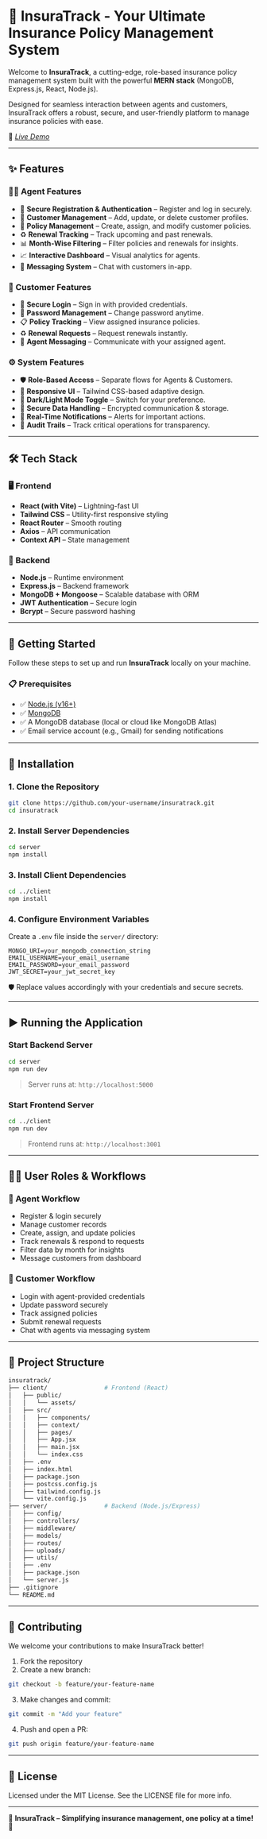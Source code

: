 # 🌟 InsuraTrack - Your Ultimate Insurance Policy Management System

Welcome to **InsuraTrack**, a cutting-edge, role-based insurance policy management system built with the powerful **MERN stack** (MongoDB, Express.js, React, Node.js).

Designed for seamless interaction between agents and customers, InsuraTrack offers a robust, secure, and user-friendly platform to manage insurance policies with ease.

🔗 *[Live Demo](https://insuratrack.onrender.com/)*

---

## ✨ Features

### 🧑‍💼 Agent Features

- 🔐 **Secure Registration & Authentication** – Register and log in securely.
- 👥 **Customer Management** – Add, update, or delete customer profiles.
- 📄 **Policy Management** – Create, assign, and modify customer policies.
- ♻️ **Renewal Tracking** – Track upcoming and past renewals.
- 📊 **Month-Wise Filtering** – Filter policies and renewals for insights.
- 📈 **Interactive Dashboard** – Visual analytics for agents.
- 💬 **Messaging System** – Chat with customers in-app.

### 👤 Customer Features

- 🔐 **Secure Login** – Sign in with provided credentials.
- 🔑 **Password Management** – Change password anytime.
- 📋 **Policy Tracking** – View assigned insurance policies.
- ♻️ **Renewal Requests** – Request renewals instantly.
- 💬 **Agent Messaging** – Communicate with your assigned agent.

### ⚙️ System Features

- 🛡️ **Role-Based Access** – Separate flows for Agents & Customers.
- 📱 **Responsive UI** – Tailwind CSS-based adaptive design.
- 🌙 **Dark/Light Mode Toggle** – Switch for your preference.
- 🔐 **Secure Data Handling** – Encrypted communication & storage.
- 🔔 **Real-Time Notifications** – Alerts for important actions.
- 📜 **Audit Trails** – Track critical operations for transparency.

---

## 🛠️ Tech Stack

### 🖥️ Frontend

- **React (with Vite)** – Lightning-fast UI
- **Tailwind CSS** – Utility-first responsive styling
- **React Router** – Smooth routing
- **Axios** – API communication
- **Context API** – State management

### 🔧 Backend

- **Node.js** – Runtime environment
- **Express.js** – Backend framework
- **MongoDB + Mongoose** – Scalable database with ORM
- **JWT Authentication** – Secure login
- **Bcrypt** – Secure password hashing

---

## 🚀 Getting Started

Follow these steps to set up and run **InsuraTrack** locally on your machine.

### 📋 Prerequisites

- ✅ [Node.js (v16+)](https://nodejs.org/)
- ✅ [MongoDB](https://www.mongodb.com/try/download/community)
- ✅ A MongoDB database (local or cloud like MongoDB Atlas)
- ✅ Email service account (e.g., Gmail) for sending notifications

---

## 🧩 Installation

### 1. Clone the Repository

```bash
git clone https://github.com/your-username/insuratrack.git
cd insuratrack
```

### 2. Install Server Dependencies

```bash
cd server
npm install
```

### 3. Install Client Dependencies

```bash
cd ../client
npm install
```

### 4. Configure Environment Variables

Create a `.env` file inside the `server/` directory:

```env
MONGO_URI=your_mongodb_connection_string
EMAIL_USERNAME=your_email_username
EMAIL_PASSWORD=your_email_password
JWT_SECRET=your_jwt_secret_key
```

🛡️ Replace values accordingly with your credentials and secure secrets.

---

## ▶️ Running the Application

### Start Backend Server

```bash
cd server
npm run dev
```

> Server runs at: `http://localhost:5000`

### Start Frontend Server

```bash
cd ../client
npm run dev
```

> Frontend runs at: `http://localhost:3001`

---

## 🧑‍💼 User Roles & Workflows

### 🔹 Agent Workflow

- Register & login securely  
- Manage customer records  
- Create, assign, and update policies  
- Track renewals & respond to requests  
- Filter data by month for insights  
- Message customers from dashboard  

### 🔸 Customer Workflow

- Login with agent-provided credentials  
- Update password securely  
- Track assigned policies  
- Submit renewal requests  
- Chat with agents via messaging system  

---

## 📂 Project Structure

```bash
insuratrack/
├── client/                # Frontend (React)
│   ├── public/
│   │   └── assets/
│   ├── src/
│   │   ├── components/
│   │   ├── context/
│   │   ├── pages/
│   │   ├── App.jsx
│   │   ├── main.jsx
│   │   └── index.css
│   ├── .env
│   ├── index.html
│   ├── package.json
│   ├── postcss.config.js
│   ├── tailwind.config.js
│   └── vite.config.js
├── server/                # Backend (Node.js/Express)
│   ├── config/
│   ├── controllers/
│   ├── middleware/
│   ├── models/
│   ├── routes/
│   ├── uploads/
│   ├── utils/
│   ├── .env
│   ├── package.json
│   └── server.js
├── .gitignore
└── README.md
```

---

## 🤝 Contributing

We welcome your contributions to make InsuraTrack better!

1. Fork the repository  
2. Create a new branch:

```bash
git checkout -b feature/your-feature-name
```

3. Make changes and commit:

```bash
git commit -m "Add your feature"
```

4. Push and open a PR:

```bash
git push origin feature/your-feature-name
```

---

## 📜 License

Licensed under the MIT License. See the LICENSE file for more info.

---

🌟 **InsuraTrack – Simplifying insurance management, one policy at a time!** 🌟